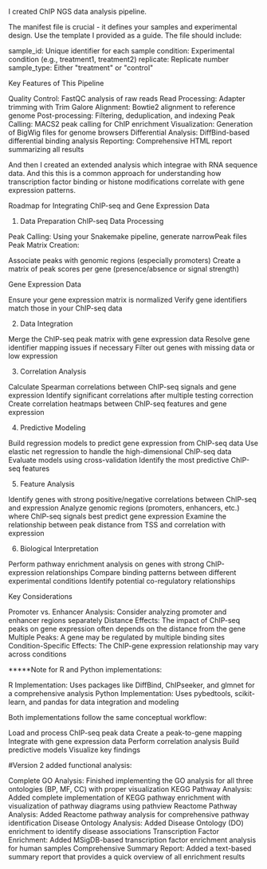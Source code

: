 I created ChIP NGS data analysis pipeline. 

The manifest file is crucial - it defines your samples and experimental design. Use the template I provided as a guide. The file should include:

sample_id: Unique identifier for each sample
condition: Experimental condition (e.g., treatment1, treatment2)
replicate: Replicate number
sample_type: Either "treatment" or "control"
 
Key Features of This Pipeline

Quality Control: FastQC analysis of raw reads
Read Processing: Adapter trimming with Trim Galore
Alignment: Bowtie2 alignment to reference genome
Post-processing: Filtering, deduplication, and indexing
Peak Calling: MACS2 peak calling for ChIP enrichment
Visualization: Generation of BigWig files for genome browsers
Differential Analysis: DiffBind-based differential binding analysis
Reporting: Comprehensive HTML report summarizing all results

And then I created an extended analysis which integrae with RNA sequence data. And this this is a common approach for understanding how transcription factor binding or histone modifications correlate with gene expression patterns.

Roadmap for Integrating ChIP-seq and Gene Expression Data
1. Data Preparation
ChIP-seq Data Processing

Peak Calling: Using your Snakemake pipeline, generate narrowPeak files
Peak Matrix Creation:

Associate peaks with genomic regions (especially promoters)
Create a matrix of peak scores per gene (presence/absence or signal strength)



Gene Expression Data

Ensure your gene expression matrix is normalized
Verify gene identifiers match those in your ChIP-seq data

2. Data Integration

Merge the ChIP-seq peak matrix with gene expression data
Resolve gene identifier mapping issues if necessary
Filter out genes with missing data or low expression

3. Correlation Analysis

Calculate Spearman correlations between ChIP-seq signals and gene expression
Identify significant correlations after multiple testing correction
Create correlation heatmaps between ChIP-seq features and gene expression

4. Predictive Modeling

Build regression models to predict gene expression from ChIP-seq data
Use elastic net regression to handle the high-dimensional ChIP-seq data
Evaluate models using cross-validation
Identify the most predictive ChIP-seq features

5. Feature Analysis

Identify genes with strong positive/negative correlations between ChIP-seq and expression
Analyze genomic regions (promoters, enhancers, etc.) where ChIP-seq signals best predict gene expression
Examine the relationship between peak distance from TSS and correlation with expression

6. Biological Interpretation

Perform pathway enrichment analysis on genes with strong ChIP-expression relationships
Compare binding patterns between different experimental conditions
Identify potential co-regulatory relationships

Key Considerations

Promoter vs. Enhancer Analysis: Consider analyzing promoter and enhancer regions separately
Distance Effects: The impact of ChIP-seq peaks on gene expression often depends on the distance from the gene
Multiple Peaks: A gene may be regulated by multiple binding sites
Condition-Specific Effects: The ChIP-gene expression relationship may vary across conditions

*****Note for R and Python implementations:

R Implementation: Uses packages like DiffBind, ChIPseeker, and glmnet for a comprehensive analysis
Python Implementation: Uses pybedtools, scikit-learn, and pandas for data integration and modeling

Both implementations follow the same conceptual workflow:

Load and process ChIP-seq peak data
Create a peak-to-gene mapping
Integrate with gene expression data
Perform correlation analysis
Build predictive models
Visualize key findings

#Version 2 added functional analysis:

Complete GO Analysis: Finished implementing the GO analysis for all three ontologies (BP, MF, CC) with proper visualization
KEGG Pathway Analysis: Added complete implementation of KEGG pathway enrichment with visualization of pathway diagrams using pathview
Reactome Pathway Analysis: Added Reactome pathway analysis for comprehensive pathway identification
Disease Ontology Analysis: Added Disease Ontology (DO) enrichment to identify disease associations
Transcription Factor Enrichment: Added MSigDB-based transcription factor enrichment analysis for human samples
Comprehensive Summary Report: Added a text-based summary report that provides a quick overview of all enrichment results



